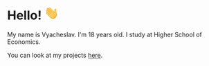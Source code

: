 <!--
- 👋 Hi, I’m @vmbytsko
- 👀 I’m interested in ...
- 🌱 I’m currently learning ...
- 💞️ I’m looking to collaborate on ...
- 📫 How to reach me ...
- 😄 Pronouns: ...
- ⚡ Fun fact: ...
-->

<h1>Hello!</a> 
<img src="https://github.com/vmbytsko/vmbytsko/raw/main/images/Hi.gif" height="32"/></h1>

My name is Vyacheslav. I'm 18 years old. I study at Higher School of Economics.

You can look at my projects [here](https://github.com/vmbytsko/vmbytsko/blob/main/projects.md).
